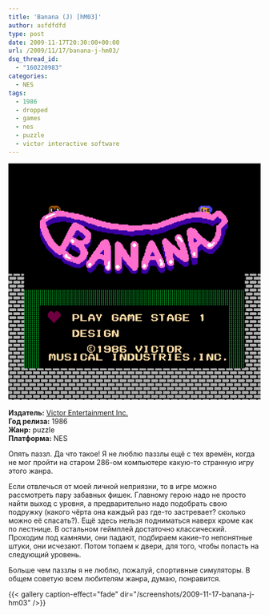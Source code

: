 ```yaml
---
title: 'Banana (J) [hM03]'
author: asfdfdfd
type: post
date: 2009-11-17T20:30:00+00:00
url: /2009/11/17/banana-j-hm03/
dsq_thread_id:
  - "160220983"
categories:
  - NES
tags:
  - 1986
  - dropped
  - games
  - nes
  - puzzle
  - victor interactive software
---
```

![](/screenshots/2009-11-17-banana-j-hm03/BananaJhM03_001.png)

**Издатель:** [Victor Entertainment Inc.][1]  
**Год релиза:** 1986  
**Жанр:** puzzle  
**Платформа:** NES

Опять паззл. Да что такое! Я не люблю паззлы ещё с тех времён, когда не мог пройти на старом 286-ом компьютере какую-то странную игру этого жанра.

Если отвлечься от моей личной неприязни, то в игре можно рассмотреть пару забавных фишек. Главному герою надо не просто найти выход с уровня, а предварительно надо подобрать свою подружку (какого чёрта она каждый раз где-то застревает? сколько можно её спасать?). Ещё здесь нельзя подниматься наверх кроме как по лестнице. В остальном геймплей достаточно классический. Проходим под камнями, они падают, подбираем какие-то непонятные штуки, они исчезают. Потом топаем к двери, для того, чтобы попасть на следующий уровень.

Больше чем паззлы я не люблю, пожалуй, спортивные симуляторы. В общем советую всем любителям жанра, думаю, понравится.

<!--more-->

{{< gallery caption-effect="fade" dir="/screenshots/2009-11-17-banana-j-hm03" />}}

 [1]: https://www.mobygames.com/company/victor-entertainment-inc
